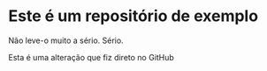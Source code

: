 # Este é um repositório de exemplo

Não leve-o muito a sério. Sério.

Esta é uma alteração que fiz direto no GitHub
